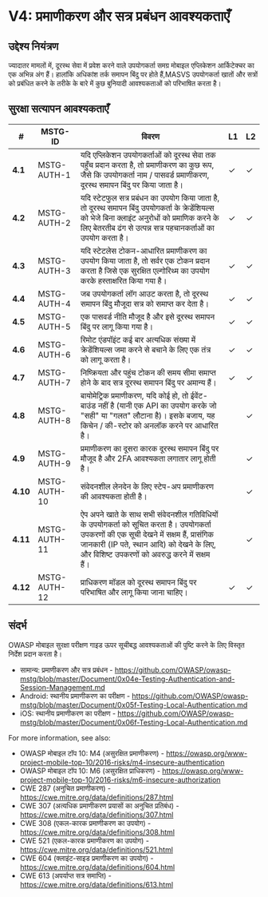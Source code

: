 # V4: प्रमाणीकरण और सत्र प्रबंधन आवश्यकताएँ

## उद्देश्य नियंत्रण

ज्यादातर मामलों में, दूरस्थ सेवा में प्रवेश करने वाले उपयोगकर्ता समग्र मोबाइल एप्लिकेशन आर्किटेक्चर का एक अभिन्न अंग हैं। हालांकि अधिकांश तर्क समापन बिंदु पर होते हैं,MASVS उपयोगकर्ता खातों और सत्रों को प्रबंधित करने के तरीके के बारे में कुछ बुनियादी आवश्यकताओं को परिभाषित करता है।

## सुरक्षा सत्यापन आवश्यकताएँ

| # | MSTG-ID | विवरण | L1 | L2 |
| -- | -------- | ---------------------- | - | - |
| **4.1** | MSTG-AUTH-1 | यदि एप्लिकेशन उपयोगकर्ताओं को दूरस्थ सेवा तक पहुँच प्रदान करता है, तो प्रमाणीकरण का कुछ रूप, जैसे कि उपयोगकर्ता नाम / पासवर्ड प्रमाणीकरण, दूरस्थ समापन बिंदु पर किया जाता है। | ✓ | ✓ |
| **4.2** | MSTG-AUTH-2 | यदि स्टेटफुल सत्र प्रबंधन का उपयोग किया जाता है, तो दूरस्थ समापन बिंदु उपयोगकर्ता के क्रेडेंशियल्स को भेजे बिना क्लाइंट अनुरोधों को प्रमाणिक करने के लिए बेतरतीब ढंग से उत्पन्न सत्र पहचानकर्ताओं का उपयोग करता है।| ✓ | ✓ |
| **4.3** | MSTG-AUTH-3 | यदि स्टेटलेस टोकन-आधारित प्रमाणीकरण का उपयोग किया जाता है, तो सर्वर एक टोकन प्रदान करता है जिसे एक सुरक्षित एल्गोरिथ्म का उपयोग करके हस्ताक्षरित किया गया है। | ✓ | ✓ |
| **4.4** | MSTG-AUTH-4 | जब उपयोगकर्ता लॉग आउट करता है, तो दूरस्थ समापन बिंदु मौजूदा सत्र को समाप्त कर देता है। | ✓ | ✓ |
| **4.5** | MSTG-AUTH-5 | एक पासवर्ड नीति मौजूद है और इसे दूरस्थ समापन बिंदु पर लागू किया गया है। | ✓ | ✓ |
| **4.6** | MSTG-AUTH-6 | रिमोट एंडपॉइंट कई बार अत्यधिक संख्या में क्रेडेंशियल्स जमा करने से बचाने के लिए एक तंत्र को लागू करता है। | ✓ | ✓ |
| **4.7** | MSTG-AUTH-7 | निष्क्रियता और पहुंच टोकन की समय सीमा समाप्त होने के बाद सत्र दूरस्थ समापन बिंदु पर अमान्य हैं। | ✓ | ✓ |
| **4.8** | MSTG-AUTH-8 | बायोमेट्रिक प्रमाणीकरण, यदि कोई हो, तो ईवेंट-बाउंड नहीं है (यानी एक API का उपयोग करके जो "सही" या "गलत" लौटाना है)। इसके बजाय, यह किचेन / की-स्टोर को अनलॉक करने पर आधारित है। | | ✓ |
| **4.9** | MSTG-AUTH-9 | प्रमाणीकरण का दूसरा कारक दूरस्थ समापन बिंदु पर मौजूद है और 2FA आवश्यकता लगातार लागू होती है। | | ✓ |
| **4.10** | MSTG-AUTH-10 | संवेदनशील लेनदेन के लिए स्टेप-अप प्रमाणीकरण की आवश्यकता होती है। | | ✓ |
| **4.11** | MSTG-AUTH-11 | ऐप अपने खाते के साथ सभी संवेदनशील गतिविधियों के उपयोगकर्ता को सूचित करता है। उपयोगकर्ता उपकरणों की एक सूची देखने में सक्षम हैं, प्रासंगिक जानकारी (IP पते, स्थान आदि) को देखने के लिए, और विशिष्ट उपकरणों को अवरुद्ध करने में सक्षम हैं। | | ✓ |
| **4.12** | MSTG-AUTH-12 | प्राधिकरण मॉडल को दूरस्थ समापन बिंदु पर परिभाषित और लागू किया जाना चाहिए। | ✓ | ✓ |

## संदर्भ

OWASP मोबाइल सुरक्षा परीक्षण गाइड ऊपर सूचीबद्ध आवश्यकताओं की पुष्टि करने के लिए विस्तृत निर्देश प्रदान करता है।

- सामान्य: प्रमाणीकरण और सत्र प्रबंधन - <https://github.com/OWASP/owasp-mstg/blob/master/Document/0x04e-Testing-Authentication-and-Session-Management.md>
- Android: स्थानीय प्रमाणीकरण का परीक्षण - <https://github.com/OWASP/owasp-mstg/blob/master/Document/0x05f-Testing-Local-Authentication.md>
- iOS: स्थानीय प्रमाणीकरण का परीक्षण -  <https://github.com/OWASP/owasp-mstg/blob/master/Document/0x06f-Testing-Local-Authentication.md>

For more information, see also:

- OWASP मोबाइल टॉप 10: M4 (असुरक्षित प्रमाणीकरण) - <https://owasp.org/www-project-mobile-top-10/2016-risks/m4-insecure-authentication>
- OWASP मोबाइल टॉप 10: M6 (असुरक्षित प्राधिकरण) -  <https://owasp.org/www-project-mobile-top-10/2016-risks/m6-insecure-authorization>
- CWE 287 (अनुचित प्रमाणीकरण) - <https://cwe.mitre.org/data/definitions/287.html>
- CWE 307 (अत्यधिक प्रमाणीकरण प्रयासों का अनुचित प्रतिबंध) - <https://cwe.mitre.org/data/definitions/307.html>
- CWE 308 (एकल-कारक प्रमाणीकरण का उपयोग) - <https://cwe.mitre.org/data/definitions/308.html>
- CWE 521 (एकल-कारक प्रमाणीकरण का उपयोग) - <https://cwe.mitre.org/data/definitions/521.html>
- CWE 604 (क्लाइंट-साइड प्रमाणीकरण का उपयोग) - <https://cwe.mitre.org/data/definitions/604.html>
- CWE 613 (अपर्याप्त सत्र समाप्ति) - <https://cwe.mitre.org/data/definitions/613.html>
